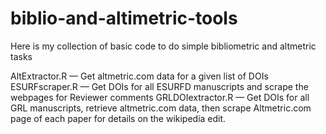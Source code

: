 # biblio-and-altimetric-tools
Here is my collection of basic code to do simple bibliometric and altmetric tasks 

AltExtractor.R — Get altmetric.com data for a given list of DOIs
ESURFscraper.R — Get DOIs for all ESURFD manuscripts and scrape the webpages for Reviewer comments
GRLDOIextractor.R — Get DOIs for all GRL manuscripts, retrieve altmetric.com data, then scrape Altmetric.com page of each paper for details on the wikipedia edit.
